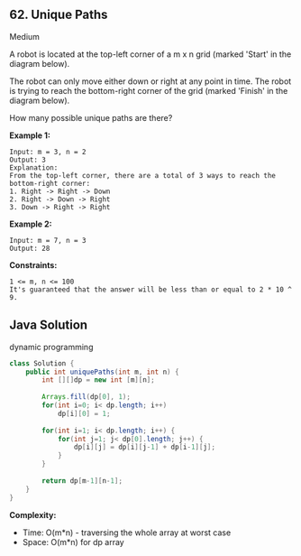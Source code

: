 ## 62. Unique Paths
Medium

A robot is located at the top-left corner of a m x n grid (marked 'Start' in the diagram below).

The robot can only move either down or right at any point in time. The robot is trying to reach the bottom-right corner of the grid (marked 'Finish' in the diagram below).

How many possible unique paths are there?

**Example 1:**
```
Input: m = 3, n = 2
Output: 3
Explanation:
From the top-left corner, there are a total of 3 ways to reach the bottom-right corner:
1. Right -> Right -> Down
2. Right -> Down -> Right
3. Down -> Right -> Right
```

**Example 2:**
```
Input: m = 7, n = 3
Output: 28
``` 

**Constraints:**
```
1 <= m, n <= 100
It's guaranteed that the answer will be less than or equal to 2 * 10 ^ 9.
```

## Java Solution
dynamic programming

```java
class Solution {
    public int uniquePaths(int m, int n) {
        int [][]dp = new int [m][n];
        
        Arrays.fill(dp[0], 1);
        for(int i=0; i< dp.length; i++)
            dp[i][0] = 1;
        
        for(int i=1; i< dp.length; i++) {
            for(int j=1; j< dp[0].length; j++) {
                dp[i][j] = dp[i][j-1] + dp[i-1][j];
            }
        }
        
        return dp[m-1][n-1];
    }
}
```

**Complexity:**
* Time: O(m*n) - traversing the whole array at worst case
* Space: O(m*n) for dp array